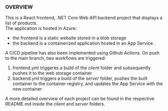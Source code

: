 ### OVERVIEW

This is a React frontend, .NET Core Web API backend project that displays a list of products.  
The application is hosted in Azure:  

* the frontend is a static website stored in a blob storage  
* the backend is a containerized application hosted in an App Service.  

A CICD pipeline has also been implemented using Github Actions.
On push to the main branch, two workflows are triggered:

1. frontend.yml triggeres a build of the _client_ folder and subsequently pushes it to the web storage container
2. backend.yml triggers a build of the _server_ folder, pushes the built container to the container registry, and updates the App Service with the new container

A more detailed overview of each project can be found in the respective README.md inside the _client_ and _server_ folders.
